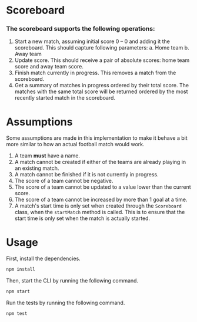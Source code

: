 # Scoreboard
### The scoreboard supports the following operations:
1. Start a new match, assuming initial score 0 – 0 and adding it the scoreboard.
This should capture following parameters:
a. Home team
b. Away team
2. Update score. This should receive a pair of absolute scores: home team score and away
team score.
3. Finish match currently in progress. This removes a match from the scoreboard.
4. Get a summary of matches in progress ordered by their total score. The matches with the
same total score will be returned ordered by the most recently started match in the
scoreboard.

# Assumptions
Some assumptions are made in this implementation to make it behave a bit more similar to how an actual football match would work.
1. A team **must** have a name.
2. A match cannot be created if either of the teams are already playing in an existing match.
3. A match cannot be finished if it is not currently in progress.
4. The score of a team cannot be negative.
5. The score of a team cannot be updated to a value lower than the current score.
6. The score of a team cannot be increased by more than 1 goal at a time.
7. A match's start time is only set when created through the `Scoreboard` class, when the `startMatch` method is called. This is to ensure that the start time is only set when the match is actually started.

# Usage
First, install the dependencies.
```bash
npm install
```

Then, start the CLI by running the following command.
```bash
npm start
```

Run the tests by running the following command.
```bash
npm test
```

